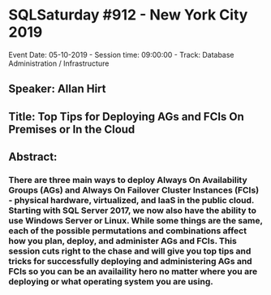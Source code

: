 # SQLSaturday #912 - New York City 2019
Event Date: 05-10-2019 - Session time: 09:00:00 - Track: Database Administration / Infrastructure
## Speaker: Allan Hirt
## Title: Top Tips for Deploying AGs and FCIs On Premises or In the Cloud
## Abstract:
### There are three main ways to deploy Always On Availability Groups (AGs) and Always On Failover Cluster Instances (FCIs) - physical hardware, virtualized, and IaaS in the public cloud. Starting with SQL Server 2017, we now also have the ability to use Windows Server or Linux. While some things are the same, each of the possible permutations and combinations affect how you plan, deploy, and administer AGs and FCIs. This session cuts right to the chase and will give you top tips and tricks for successfully deploying and administering AGs and FCIs so you can be an availaility hero no matter where you are deploying or what operating system you are using.
